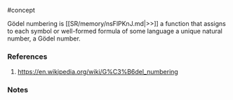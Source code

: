 #concept

Gödel numbering is [[SR/memory/nsFlPKnJ.md|>>]] a function that assigns to each symbol or well-formed formula of some language a unique natural number, a Gödel number. 



### References
1. https://en.wikipedia.org/wiki/G%C3%B6del_numbering

### Notes


